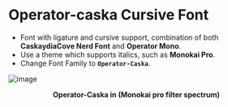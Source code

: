 # Operator-caska Cursive Font
* Font with ligature and cursive support, combination of both **CaskaydiaCove Nerd Font** and **Operator Mono**.
* Use a theme which supports italics, such as **Monokai Pro**.
* Change Font Family to **`Operator-Caska`**.

![image](https://github.com/Anant-mishra1729/Operator-caska-Font/assets/84588156/3c93c28f-5c9e-4320-85bd-517f808985b9)

<p align = "center"><b>Operator-Caska in (Monokai pro filter spectrum)</b></p>
